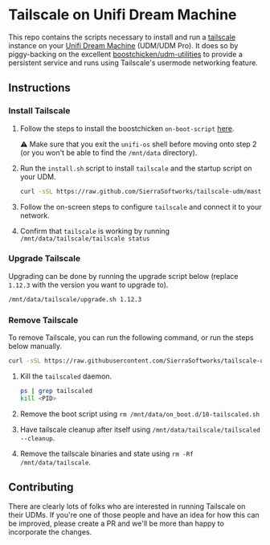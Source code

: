 # Tailscale on Unifi Dream Machine
This repo contains the scripts necessary to install and run a [tailscale](https://tailscale.com)
instance on your [Unifi Dream Machine](https://unifi-network.ui.com/dreammachine) (UDM/UDM Pro).
It does so by piggy-backing on the excellent [boostchicken/udm-utilities](https://github.com/boostchicken/udm-utilities)
to provide a persistent service and runs using Tailscale's usermode networking feature.

## Instructions
### Install Tailscale
1. Follow the steps to install the boostchicken `on-boot-script` [here](https://github.com/boostchicken-dev/udm-utilities/tree/master/on-boot-script).

   ⚠ Make sure that you exit the `unifi-os` shell before moving onto step 2 (or you won't be able to find the `/mnt/data` directory).
2. Run the `install.sh` script to install `tailscale` and the startup script on your UDM.
   
   ```sh
   curl -sSL https://raw.github.com/SierraSoftworks/tailscale-udm/master/install.sh | TAILSCALE_VERSION=1.18.2 sh
   ```
3. Follow the on-screen steps to configure `tailscale` and connect it to your network.
4. Confirm that `tailscale` is working by running `/mnt/data/tailscale/tailscale status`

### Upgrade Tailscale
Upgrading can be done by running the upgrade script below (replace `1.12.3` with the version you want to upgrade to).

```sh
/mnt/data/tailscale/upgrade.sh 1.12.3
```

### Remove Tailscale
To remove Tailscale, you can run the following command, or run the steps below manually.
   
```sh
curl -sSL https://raw.githubusercontent.com/SierraSoftworks/tailscale-udm/main/uninstall.sh | sh
```

1. Kill the `tailscaled` daemon.
   
   ```sh
   ps | grep tailscaled
   kill <PID>
   ```
2. Remove the boot script using `rm /mnt/data/on_boot.d/10-tailscaled.sh`
3. Have tailscale cleanup after itself using `/mnt/data/tailscale/tailscaled --cleanup`.
4. Remove the tailscale binaries and state using `rm -Rf /mnt/data/tailscale`.

## Contributing
There are clearly lots of folks who are interested in running Tailscale on their UDMs. If
you're one of those people and have an idea for how this can be improved, please create a
PR and we'll be more than happy to incorporate the changes.
